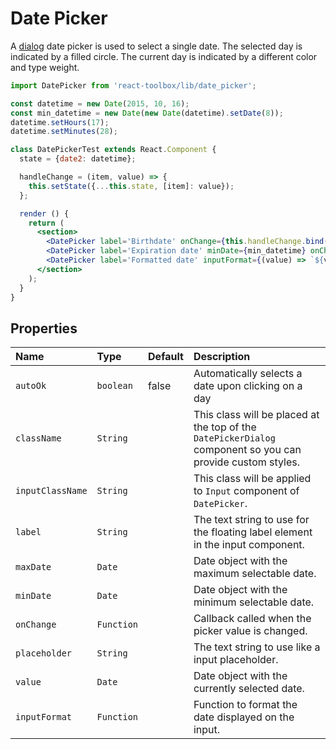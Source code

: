 # Date Picker

A [dialog](https://www.google.com/design/spec/components/pickers.html#pickers-date-pickers) date  picker is used to select a single date. The selected day is indicated by a filled circle. The current day is indicated by a different color and type weight.

<!-- example -->
```jsx
import DatePicker from 'react-toolbox/lib/date_picker';

const datetime = new Date(2015, 10, 16);
const min_datetime = new Date(new Date(datetime).setDate(8));
datetime.setHours(17);
datetime.setMinutes(28);

class DatePickerTest extends React.Component {
  state = {date2: datetime};

  handleChange = (item, value) => {
    this.setState({...this.state, [item]: value});
  };

  render () {
    return (
      <section>
        <DatePicker label='Birthdate' onChange={this.handleChange.bind(this, 'date1')} value={this.state.date1} />
        <DatePicker label='Expiration date' minDate={min_datetime} onChange={this.handleChange.bind(this, 'date2')} value={this.state.date2} />
        <DatePicker label='Formatted date' inputFormat={(value) => `${value.getDate()}/${value.getMonth()}/${value.getFullYear()}`} onChange={this.handleChange.bind(this, 'date3')} value={this.state.date3} />
      </section>
    );
  }
}
```

## Properties

| Name          | Type    | Default         | Description|
|:-----|:-----|:-----|:-----|
| `autoOk`         | `boolean`        |  false      | Automatically selects a date upon clicking on a day|
| `className`         | `String`        |             | This class will be placed at the top of the `DatePickerDialog` component so you can provide custom styles.|
| `inputClassName` | `String`      |             | This class will be applied to `Input` component of `DatePicker`. |
| `label`         | `String`        |             | The text string to use for the floating label element in the input component.|
| `maxDate`         | `Date`    |                 | Date object with the maximum selectable date. |
| `minDate`         | `Date`    |                 | Date object with the minimum selectable date. |
| `onChange`       | `Function`       |                | Callback called when the picker value is changed.|
| `placeholder`     | `String`        |             | The text string to use like a input placeholder.|
| `value`         | `Date`    |                 | Date object with the currently selected date. |
| `inputFormat`         | `Function`    |                 | Function to format the date displayed on the input. |
